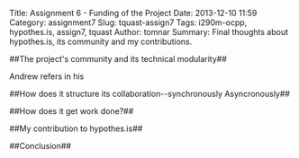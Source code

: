 Title: Assignment 6 - Funding of the Project
Date: 2013-12-10 11:59
Category: assignment7
Slug: tquast-assign7
Tags: i290m-ocpp, hypothes.is, assign7, tquast
Author: tomnar
Summary: Final thoughts about hypothes.is, its community and my contributions.

##The project's community and its technical modularity##

Andrew refers in his 

##How does it structure its collaboration--synchronously Asyncronously##

##How does it get work done?##

##My contribution to hypothes.is##

##Conclusion##